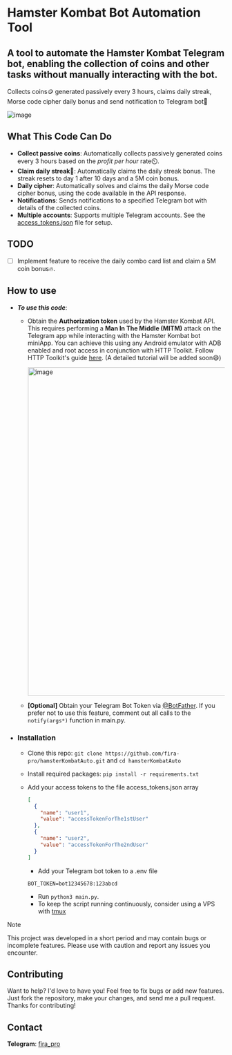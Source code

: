 # Hamster Kombat Bot Automation Tool

## A tool to automate the Hamster Kombat Telegram bot, enabling the collection of coins and other tasks without manually interacting with the bot.

Collects coins🪙 generated passively every 3 hours, claims daily streak, Morse code cipher daily bonus and send notification to Telegram bot🤖

![image](https://github.com/fira-pro/hamsterKombatAuto/assets/85739903/ef2bfd5c-4f93-4d1c-86eb-155b0dcb9297)

## What This Code Can Do

- **Collect passive coins**: Automatically collects passively generated coins every 3 hours based on the _profit per hour_ rate⏲️.
- **Claim daily streak📆**: Automatically claims the daily streak bonus. The streak resets to day 1 after 10 days and a 5M coin bonus.
- **Daily cipher**: Automatically solves and claims the daily Morse code cipher bonus, using the code available in the API response.
- **Notifications**: Sends notifications to a specified Telegram bot with details of the collected coins.
- **Multiple accounts**: Supports multiple Telegram accounts. See the [access_tokens.json](access_tokens.json) file for setup.

## TODO

- [ ] Implement feature to receive the daily combo card list and claim a 5M coin bonus🔥.

## How to use

- **_To use this code_**:

  - Obtain the **Authorization token** used by the Hamster Kombat API. This requires performing a **Man In The Middle (MITM)** attack on the Telegram app while interacting with the Hamster Kombat bot miniApp.
  You can achieve this using any Android emulator with ADB enabled and root access in conjunction with HTTP Toolkit. Follow HTTP Toolkit's guide [here](https://httptoolkit.com/docs/guides/android/). (A detailed tutorial will be added soon😄)

    <img width="760" alt="image" src="https://github.com/fira-pro/hamsterKombatAuto/assets/85739903/7d858eb1-fdae-493f-9b3a-d26a92e1f5f7">

  - **[Optional]** Obtain your Telegram Bot Token via [@BotFather](https://t.me/botfather). If you prefer not to use this feature, comment out all calls to the `notify(args*)` function in main.py.

- ### Installation

  - Clone this repo: `git clone https://github.com/fira-pro/hamsterKombatAuto.git` and `cd hamsterKombatAuto`
  - Install required packages: `pip install -r requirements.txt`
  - Add your access tokens to the file access_tokens.json array

    ```json
    [
      {
        "name": "user1",
        "value": "accessTokenForThe1stUser"
      },
      {
        "name": "user2",
        "value": "accessTokenForThe2ndUser"
      }
    ]
    ```

    - Add your Telegram bot token to a .env file

    ```shell
    BOT_TOKEN=bot12345678:123abcd
    ```

    - Run `python3 main.py`.
    - To keep the script running continuously, consider using a VPS with [tmux](https://github.com/tmux/tmux/wiki)

> [!NOTE]
> This project was developed in a short period and may contain bugs or incomplete features. Please use with caution and report any issues you encounter.

## Contributing

Want to help? I'd love to have you! Feel free to fix bugs or add new features. Just fork the repository, make your changes, and send me a pull request. Thanks for contributing!

## Contact

**Telegram**: [fira_pro](https://t.me/fira_pro)
